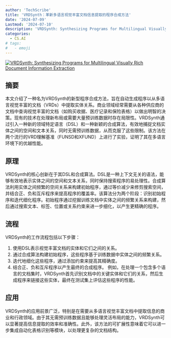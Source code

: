 ```yaml
---
author: 'TechScribe'
title: 'VRDSynth：革新多语言视觉丰富文档信息提取的程序合成方法'
date: '2024-07-09'
Lastmod: '2024-07-10'
description: 'VRDSynth: Synthesizing Programs for Multilingual Visually Rich Document Information Extraction'
categories:
  - CS.AI
# tags:
#   - emoji
---
```


[![VRDSynth: Synthesizing Programs for Multilingual Visually Rich Document Information Extraction](https://arxiv-research-1301205113.cos.ap-guangzhou.myqcloud.com/images/2407.06826v1.pdf_0.jpg)](https://arxiv.org/abs/2407.06826v1)

## 摘要

本文介绍了一种名为VRDSynth的新型程序合成方法，旨在自动生成程序以从多语言视觉丰富的文档（VRDs）中提取实体关系。商业领域经常需要从各种供应商的文档中查询视觉丰富的文档（如购买收据、医疗记录和保险表格）以做出明智的决策。现有的技术在处理新布局或需要大量预训练数据时存在局限性。VRDSynth通过引入一种新的领域特定语言（DSL）和一种新颖的合成算法，有效地捕捉文档实体之间的空间和文本关系，同时无需预训练数据，从而克服了这些限制。该方法在两个流行的VRD理解基准（FUNSD和XFUND）上进行了实验，证明了其在多语言环境下的优越性能。<!--more-->

## 原理

VRDSynth的核心创新在于其DSL和合成算法。DSL是一种上下文无关的语法，能够有效地表示实体之间的空间和文本关系，同时保持搜索程序的易处理性。合成算法利用实体之间频繁的空间关系来构建初始程序，通过等价减少来修剪搜索空间，并结合正、负和互斥程序来提高程序的覆盖率。该算法分为两个阶段：识别初始程序和迭代细化程序。初始程序通过挖掘训练文档中实体之间的频繁关系来构建，然后通过搜索文本、标签、位置或关系约束来进一步细化，以产生更精确的程序。

## 流程

VRDSynth的工作流程包括以下步骤：
1. 使用DSL表示视觉丰富文档的实体和它们之间的关系。
2. 通过合成算法构建初始程序，这些程序基于训练数据中实体之间的频繁关系。
3. 迭代地细化这些程序，通过添加约束来提高其精确度。
4. 结合正、负和互斥程序以产生最终的合成程序。
例如，在处理一个包含多个语言的文档集时，VRDSynth首先识别文档中的关键实体和它们的关系，然后生成程序来链接这些实体，最终在测试集上评估这些程序的性能。

## 应用

VRDSynth的应用前景广泛，特别是在需要从多语言视觉丰富文档中提取信息的商业和行政领域。由于其无需预训练数据且能够处理灵活布局的能力，VRDSynth可以显著提高信息提取的效率和准确性。此外，该方法的可扩展性意味着它可以进一步集成自动化表格识别等模块，以处理更复杂的文档结构。